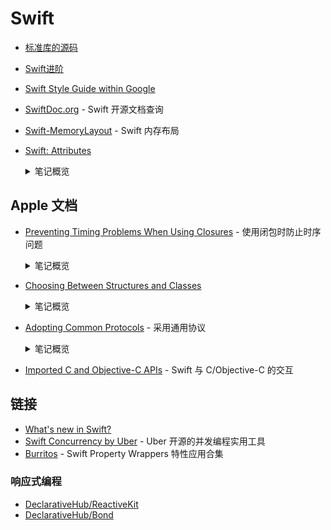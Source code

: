 # Swift

- [标准库的源码](https://github.com/apple/swift/tree/master/stdlib/public/core)
- [Swift进阶](./advanced-swift.md)
- [Swift Style Guide within Google](https://google.github.io/swift/)
- [SwiftDoc.org](https://swiftdoc.org/) - Swift 开源文档查询
- [Swift-MemoryLayout](https://github.com/TannerJin/Swift-MemoryLayout) - Swift 内存布局
- [Swift: Attributes](https://docs.swift.org/swift-book/ReferenceManual/Attributes.html)
  <details>
    <summary>笔记概览</summary>
    
    - Declaration Attributes
      - available
      - discardableResult
      - dynamicCallable
      - dynamicMemberLookup
      - frozen
      - GKInspectable
      - inlinable
      - main
      - nonobjc
      - NSApplicationMain
      - NSCopying
      - NSManaged
      - objc
      - objcMembers
      - propertyWrapper
      - requires_stored_property_inits
      - testable
      - UIApplicationMain
      - usableFromInline
      - warn_unqualified_access
      - Declaration Attributes Used by Interface Builder
    - Type Attributes
      - autoclosure
      - convention
      - escaping
    - Switch Case Attributes
      - unknown
  </details>

## Apple 文档

- [Preventing Timing Problems When Using Closures](https://developer.apple.com/documentation/swift/preventing_timing_problems_when_using_closures) - 使用闭包时防止时序问题

  <details>
    <summary>笔记概览</summary>

    - 了解同步和异步调用的结果（`@escaping` ?)
    - 不要在多次调用的闭包中编写进行一次性更改的代码（e.g: `FileHandle.close`)
    - 不要将关键代码置于可能不被调用的闭包中

  </details>

- [Choosing Between Structures and Classes](https://developer.apple.com/documentation/swift/choosing_between_structures_and_classes)

  <details>
    <summary>笔记概览</summary>

    - Use structures by default.
    - Use classes when you need Objective-C interoperability.
    - Use classes when you need to control the identity of the data you're modeling.
    - Use structures along with protocols to adopt behavior by sharing implementations.

  </details>

- [Adopting Common Protocols](https://developer.apple.com/documentation/swift/adopting_common_protocols) - 采用通用协议

  <details>
    <summary>笔记概览</summary>

    - Conform Automatically to Equatable and Hashable
    - Conform Manually to Equatable and Hashable
      - Use All Significant Properties for Equatable and Hashable
    - Customize NSObject Subclass Behavior
        > If you override one of these declarations, you must also override the other to maintain that guarantee.
    
    > ⚠️ Important
    > 
    > Always use the same properties in both your == and hash(into:) methods. 
    > Using different groups of properties in the two methods can lead to unexpected behavior or performance when using your custom type in sets and dictionaries.

  </details>

- [Imported C and Objective-C APIs](https://developer.apple.com/documentation/swift/imported_c_and_objective-c_apis) - Swift 与 C/Objective-C 的交互

## 链接

- [What's new in Swift?](https://www.whatsnewinswift.com/)
- [Swift Concurrency by Uber](https://github.com/uber/swift-concurrency) - Uber 开源的并发编程实用工具
- [Burritos](https://github.com/guillermomuntaner/Burritos) - Swift Property Wrappers 特性应用合集

### 响应式编程

- [DeclarativeHub/ReactiveKit](https://github.com/DeclarativeHub/ReactiveKit)
- [DeclarativeHub/Bond](https://github.com/DeclarativeHub/Bond)